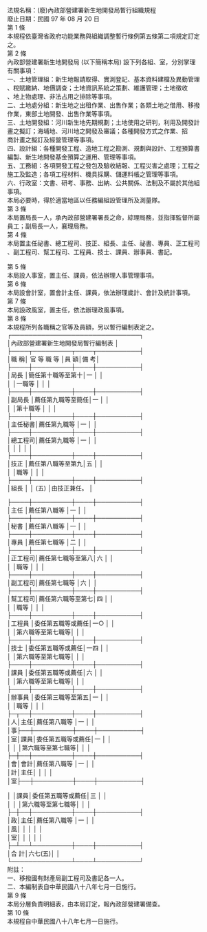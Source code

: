 法規名稱：(廢)內政部營建署新生地開發局暫行組織規程  
廢止日期：民國 97 年 08 月 20 日  
第 1 條  
本規程依臺灣省政府功能業務與組織調整暫行條例第五條第二項規定訂定  
之。  
第 2 條  
內政部營建署新生地開發局 (以下簡稱本局) 設下列各組、室，分別掌理  
有關事項：  
一、土地管理組：新生地報請取得、實測登記、基本資料建檔及異動管理  
、稅賦繳納、地價調查；土地資訊系統之策劃、維護管理；土地徵收  
、地上物處理、非法占用之排除等事項。  
二、土地處分組：新生地之出租作業、出售作業；各類土地之借用、移撥  
作業，東部土地開發、出售作業等事項。  
三、土地開發組：河川新生地先期規劃；土地使用之研判，利用及開發計  
畫之擬訂；海埔地、河川地之開發及審議；各種開發方式之作業、招  
商計畫之擬訂及經營管理等事項。  
四、設計組：各種開發工程、造地工程之勘測、規劃與設計、工程預算書  
編製、新生地開發基金預算之運用、管理等事項。  
五、工務組：各項開發工程之發包及驗收結報、工程災害之處理；工程之  
施工及監造；各項工程材料、機具採購、儲運料帳之管理等事項。  
六、行政室：文書、研考、事務、出納、公共關係、法制及不屬於其他組  
事項。  
本局必要時，得於適當地區以任務編組設管理所及測量隊。  
第 3 條  
本局置局長一人，承內政部營建署署長之命，綜理局務，並指揮監督所屬  
員工；副局長一人，襄理局務。  
第 4 條  
本局置主任祕書、總工程司、技正、組長、主任、祕書、專員、正工程司  
、副工程司、幫工程司、工程員、技士、課員、辦事員、書記。  


第 5 條  
本局設人事室，置主任、課員，依法辦理人事管理事項。  
第 6 條  
本局設會計室，置會計主任、課員，依法辦理歲計、會計及統計事項。  
第 7 條  
本局設政風室，置主任，依法辦理政風事項。  
第 8 條  
本規程所列各職稱之官等及員額，另以暫行編制表定之。  
┌──────────────────────────────┐  
│內政部營建署新生地開發局暫行編制表 │  
├────┬─────────┬────┬──────────┤  
│職 稱│ 官 等 職 等 │員 額│備 考│  
├────┼─────────┼────┼──────────┤  
│局長 │簡任第十職等至第十│一 │ │  
│ │一職等 │ │ │  
├────┼─────────┼────┼──────────┤  
│副局長 │薦任第九職等至簡任│一 │ │  
│ │第十職等 │ │ │  
├────┼─────────┼────┼──────────┤  
│主任秘書│薦任第九職等 │一 │ │  
├────┼─────────┼────┼──────────┤  
│總工程司│薦任第九職等 │一 │ │  
│ │ │ │ │  
├────┼─────────┼────┼──────────┤  
│技正 │薦任第八職等至第九│五 │ │  
│ │職等 │ │ │  
├────┼─────────┼────┼──────────┤  
│組長 │ │ (五) │由技正兼任。 │  


├────┼─────────┼────┼──────────┤  
│主任 │薦任第八職等 │一 │ │  
├────┼─────────┼────┼──────────┤  
│秘書 │薦任第八職等 │一 │ │  
├────┼─────────┼────┼──────────┤  
│專員 │薦任第七職等 │二 │ │  
├────┼─────────┼────┼──────────┤  
│正工程司│薦任第七職等至第八│六 │ │  
│ │職等 │ │ │  
├────┼─────────┼────┼──────────┤  
│副工程司│薦任第七職等 │六 │ │  
├────┼─────────┼────┼──────────┤  
│幫工程司│薦任第六職等至第七│四 │ │  
│ │職等 │ │ │  
├────┼─────────┼────┼──────────┤  
│工程員 │委任第五職等或薦任│一○ │ │  
│ │第六職等至第七職等│ │ │  
├────┼─────────┼────┼──────────┤  
│技士 │委任第五職等或薦任│一四 │ │  
│ │第六職等至第七職等│ │ │  
├────┼─────────┼────┼──────────┤  
│課員 │委任第五職等或薦任│六 │ │  
│ │第六職等至第七職等│ │ │  
├────┼─────────┼────┼──────────┤  
│辦事員 │委任第三職等至第五│一 │ │  
│ │職等 │ │ │  
├─┬──┼─────────┼────┼──────────┤  
│人│主任│薦任第八職等 │一 │ │  
│事├──┼─────────┼────┼──────────┤  
│室│課員│委任第五職等或薦任│一 │ │  
│ │ │第六職等至第七職等│ │ │  
├─┼──┼─────────┼────┼──────────┤  
│會│會計│薦任第八職等 │一 │ │  
│計│主任│ │ │ │  
│室├──┼─────────┼────┼──────────┤  


│ │課員│委任第五職等或薦任│三 │ │  
│ │ │第六職等至第七職等│ │ │  
├─┼──┼─────────┼────┼──────────┤  
│政│主任│薦任第八職等 │一 │ │  
│風│ │ │ │ │  
│室│ │ │ │ │  
├─┴──┴─────────┼────┼──────────┤  
│合 計│六七(五)│ │  
└──────────────┴────┴──────────┘  
附註：  
一、移撥國有財產局副工程司及書記各一人。  
二、本編制表自中華民國八十八年七月一日施行。  
第 9 條  
本局分層負責明細表，由本局訂定，報內政部營建署備查。  
第 10 條  
本規程自中華民國八十八年七月一日施行。  


